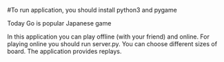 #To run application, you should install python3 and pygame

Today Go is popular Japanese game

In this application you can play offline (with your friend) and online.
For playing online you should run server.py.
You can choose different sizes of board.
The application provides replays.
